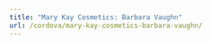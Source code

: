 ```yaml
---
title: "Mary Kay Cosmetics: Barbara Vaughn"
url: /cordova/mary-kay-cosmetics-barbara-vaughn/
---
```

